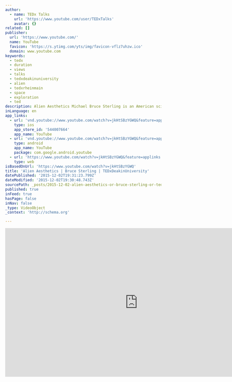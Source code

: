 ```yaml
---
author:
  - name: TEDx Talks
    url: 'https://www.youtube.com/user/TEDxTalks'
    avatar: {}
related: []
publisher:
  url: 'https://www.youtube.com/'
  name: YouTube
  favicon: 'https://s.ytimg.com/yts/img/favicon-vflz7uhzw.ico'
  domain: www.youtube.com
keywords:
  - tedx
  - duration
  - views
  - talks
  - tedxdeakinuniversity
  - alien
  - tedxrheinmain
  - space
  - exploration
  - ted
description: Alien Aesthetics Michael Bruce Sterling is an American science fiction author who is best known for his novels and his work on the Mirrorshades anthology. This work helped to define the cyberpunk genre. This talk was given at a TEDx event using the TED conference format but independently organized by a local community.
inLanguage: en
app_links:
  - url: 'vnd.youtube://www.youtube.com/watch?v=jkHtSBzYGWQ&feature=applinks'
    type: ios
    app_store_id: '544007664'
    app_name: YouTube
  - url: 'vnd.youtube://www.youtube.com/watch?v=jkHtSBzYGWQ&feature=applinks'
    type: android
    app_name: YouTube
    package: com.google.android.youtube
  - url: 'https://www.youtube.com/watch?v=jkHtSBzYGWQ&feature=applinks'
    type: web
isBasedOnUrl: 'https://www.youtube.com/watch?v=jkHtSBzYGWQ'
title: 'Alien Aesthetics | Bruce Sterling | TEDxDeakinUniversity'
datePublished: '2015-12-02T19:31:23.799Z'
dateModified: '2015-12-02T19:30:48.743Z'
sourcePath: _posts/2015-12-02-alien-aesthetics-or-bruce-sterling-or-tedxdeakinuniversity.md
published: true
inFeed: true
hasPage: false
inNav: false
_type: VideoObject
_context: 'http://schema.org'

---
```

<iframe src="https://cdn.embedly.com/widgets/media.html?src=https%3A%2F%2Fwww.youtube.com%2Fembed%2FjkHtSBzYGWQ%3Ffeature%3Doembed&amp;url=https%3A%2F%2Fwww.youtube.com%2Fwatch%3Fv%3DjkHtSBzYGWQ&amp;image=https%3A%2F%2Fi.ytimg.com%2Fvi%2FjkHtSBzYGWQ%2Fhqdefault.jpg&amp;key=b7d04c9b404c499eba89ee7072e1c4f7&amp;type=text%2Fhtml&amp;schema=youtube" width="854" height="480" scrolling="no" frameborder="0" allowfullscreen="allowfullscreen" style=""></iframe>